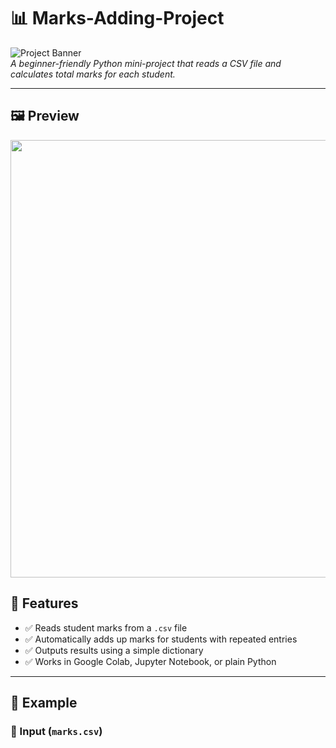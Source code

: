 # 📊 Marks-Adding-Project

![Project Banner](https://img.shields.io/badge/Status-Completed-brightgreen)  
*A beginner-friendly Python mini-project that reads a CSV file and calculates total marks for each student.*

---

## 🖼️ Preview

<img src="https://github.com/devansh2604/Marks-adding-project/assets/YOUR_IMAGE_ID/preview.png" width="700"/>



## 📌 Features

- ✅ Reads student marks from a `.csv` file
- ✅ Automatically adds up marks for students with repeated entries
- ✅ Outputs results using a simple dictionary
- ✅ Works in Google Colab, Jupyter Notebook, or plain Python

---

## 🧪 Example

### 📄 Input (`marks.csv`)


